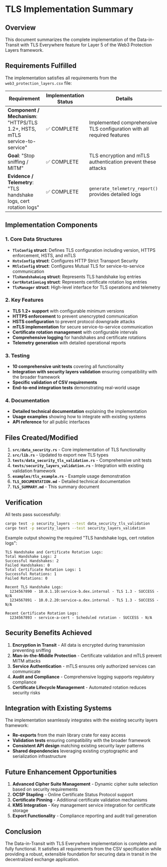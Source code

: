 # TLS Implementation Summary

## Overview

This document summarizes the complete implementation of the Data-in-Transit with TLS Everywhere feature for Layer 5 of the Web3 Protection Layers framework.

## Requirements Fulfilled

The implementation satisfies all requirements from the `web3_protection_layers.csv` file:

| Requirement | Implementation Status | Details |
|-------------|----------------------|---------|
| **Component / Mechanism**: "HTTPS/TLS 1.2+, HSTS, mTLS service-to-service" | ✅ COMPLETE | Implemented comprehensive TLS configuration with all required features |
| **Goal**: "Stop sniffing / MITM" | ✅ COMPLETE | TLS encryption and mTLS authentication prevent these attacks |
| **Evidence / Telemetry**: "TLS handshake logs, cert rotation logs" | ✅ COMPLETE | `generate_telemetry_report()` provides detailed logs |

## Implementation Components

### 1. Core Data Structures

- **`TlsConfig` struct**: Defines TLS configuration including version, HTTPS enforcement, HSTS, and mTLS
- **`HstsConfig` struct**: Configures HTTP Strict Transport Security
- **`MtlsConfig` struct**: Configures Mutual TLS for service-to-service communication
- **`TlsHandshakeLog` struct**: Represents TLS handshake log entries
- **`CertRotationLog` struct**: Represents certificate rotation log entries
- **`TlsManager` struct**: High-level interface for TLS operations and telemetry

### 2. Key Features

- **TLS 1.2+ support** with configurable minimum versions
- **HTTPS enforcement** to prevent unencrypted communication
- **HSTS configuration** to prevent protocol downgrade attacks
- **mTLS implementation** for secure service-to-service communication
- **Certificate rotation management** with configurable intervals
- **Comprehensive logging** for handshakes and certificate rotations
- **Telemetry generation** with detailed operational reports

### 3. Testing

- **10 comprehensive unit tests** covering all functionality
- **Integration with security layers validation** ensuring compatibility with the broader framework
- **Specific validation of CSV requirements**
- **End-to-end integration tests** demonstrating real-world usage

### 4. Documentation

- **Detailed technical documentation** explaining the implementation
- **Usage examples** showing how to integrate with existing systems
- **API reference** for all public interfaces

## Files Created/Modified

1. **`src/data_security.rs`** - Core implementation of TLS functionality
2. **`src/lib.rs`** - Updated to export new TLS types
3. **`tests/data_security_tls_validation.rs`** - Comprehensive unit tests
4. **`tests/security_layers_validation.rs`** - Integration with existing validation framework
5. **`examples/tls_example.rs`** - Example usage demonstration
6. **`TLS_DOCUMENTATION.md`** - Detailed technical documentation
7. **`TLS_SUMMARY.md`** - This summary document

## Verification

All tests pass successfully:

```bash
cargo test -p security_layers --test data_security_tls_validation
cargo test -p security_layers --test security_layers_validation
```

Example output showing the required "TLS handshake logs, cert rotation logs":

```
TLS Handshake and Certificate Rotation Logs:
Total Handshake Logs: 2
Successful Handshakes: 2
Failed Handshakes: 0
Total Certificate Rotation Logs: 1
Successful Rotations: 1
Failed Rotations: 0

Recent TLS Handshake Logs:
  1234567890 - 10.0.1.10:service-b.dex.internal - TLS 1.3 - SUCCESS - N/A
  1234567891 - 10.0.2.20:service-a.dex.internal - TLS 1.3 - SUCCESS - N/A

Recent Certificate Rotation Logs:
  1234567893 - service-a-cert - Scheduled rotation - SUCCESS - N/A
```

## Security Benefits Achieved

1. **Encryption in Transit** - All data is encrypted during transmission preventing sniffing
2. **Man-in-the-Middle Protection** - Certificate validation and mTLS prevent MITM attacks
3. **Service Authentication** - mTLS ensures only authorized services can communicate
4. **Audit and Compliance** - Comprehensive logging supports regulatory compliance
5. **Certificate Lifecycle Management** - Automated rotation reduces security risks

## Integration with Existing Systems

The implementation seamlessly integrates with the existing security layers framework:

- **Re-exports** from the main library crate for easy access
- **Validation tests** ensuring compatibility with the broader framework
- **Consistent API design** matching existing security layer patterns
- **Shared dependencies** leveraging existing cryptographic and serialization infrastructure

## Future Enhancement Opportunities

1. **Advanced Cipher Suite Management** - Dynamic cipher suite selection based on security requirements
2. **OCSP Stapling** - Online Certificate Status Protocol support
3. **Certificate Pinning** - Additional certificate validation mechanisms
4. **KMS Integration** - Key management service integration for certificate storage
5. **Export Functionality** - Compliance reporting and audit trail generation

## Conclusion

The Data-in-Transit with TLS Everywhere implementation is complete and fully functional. It satisfies all requirements from the CSV specification while providing a robust, extensible foundation for securing data in transit in the decentralized exchange application.